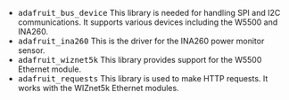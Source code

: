 - <kbd>adafruit_bus_device</kbd> This library is needed for handling SPI and I2C communications. It supports various devices including the W5500 and INA260.
- <kbd>adafruit_ina260</kbd> This is the driver for the INA260 power monitor sensor.
- <kbd>adafruit_wiznet5k</kbd> This library provides support for the W5500 Ethernet module.
- <kbd>adafruit_requests</kbd> This library is used to make HTTP requests. It works with the WIZnet5k Ethernet modules.

